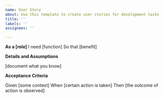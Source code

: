 ```yaml
---
name: User Story
about: Use this template to create user stories for development tasks
title: ''
labels: ''
assignees: ''

---
```


**As a [role]**
I need [function]
So that [benefit]

**Details and Assumptions**

[document what you know]

**Acceptance Criteria**

Given [some context]
When [certain action is taken]
Then [the outcome of action is observed]
